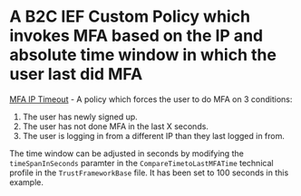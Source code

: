# A B2C IEF Custom Policy which invokes MFA based on the IP and absolute time window in which the user last did MFA

[MFA IP Timeout](https://github.com/jasjeetsuri/B2C-IEF-Custom-Policies/tree/master/LocalAccounts%20-%20MFA%20IP%20Timeout) - A policy which forces the user to do MFA on 3 conditions:
 1. The user has newly signed up.
 2. The user has not done MFA in the last X seconds.
 3. The user is logging in from a different IP than they last logged in from.

 The time window can be adjusted in seconds by modifying the `timeSpanInSeconds` paramter in the `CompareTimetoLastMFATime` technical profile in the `TrustFrameworkBase` file. It has been set to 100 seconds in this example.